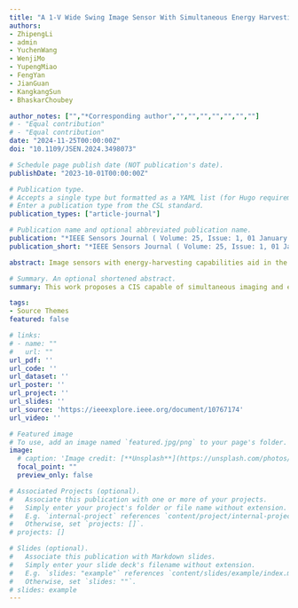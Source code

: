 ```yaml
---
title: "A 1-V Wide Swing Image Sensor With Simultaneous Energy Harvesting and Imaging Modes for IoT Applications"
authors:
- ZhipengLi
- admin
- YuchenWang
- WenjiMo
- YupengMiao
- FengYan
- JianGuan
- KangkangSun
- BhaskarChoubey

author_notes: ["","*Corresponding author","","","","","","",""]
# - "Equal contribution"
# - "Equal contribution"
date: "2024-11-25T00:00:00Z"
doi: "10.1109/JSEN.2024.3498073"

# Schedule page publish date (NOT publication's date).
publishDate: "2023-10-01T00:00:00Z"

# Publication type.
# Accepts a single type but formatted as a YAML list (for Hugo requirements).
# Enter a publication type from the CSL standard.
publication_types: ["article-journal"]

# Publication name and optional abbreviated publication name.
publication: "*IEEE Sensors Journal ( Volume: 25, Issue: 1, 01 January 2025)*."
publication_short: "*IEEE Sensors Journal ( Volume: 25, Issue: 1, 01 January 2025)*."

abstract: Image sensors with energy-harvesting capabilities aid in the development of self-powered Internet of Things (IoT) nodes. By achieving simultaneous energy harvesting and imaging, these image sensors make it possible to eliminate batteries and directly achieve self-powered operation. The article proposes a 1-V wide swing image sensor with simultaneous energy harvesting and imaging modes. The proposed pixel utilizes a vertical n+/p-well/DNW/P-sub structures as the photodiode based on a standard 180-nm CMOS mixed-signal process. The n+/p-well is used for imaging, while the p-well/DNW and DNW/P-sub are used for energy harvesting with p-well and P-sub shorted together. Moreover, a traditional 4T pixel has been improved by using CMOS pairs as the switches and zero-threshold NMOS as the source follower. The rail-to-rail pixel output swing can be achieved. An image sensor with simultaneous energy harvesting and imaging modes, which consists of a 32×32 pixel array, a controller, and a dual-channel PWM quantizer, has been designed and fabricated. Measurement results show that the average power consumption of the image sensor is approximately 899.6 nW with 25 fps at 3 klx. The proposed image sensor has a DR of 47.3 dB under a 1-V supply. The measured power generated by energy harvesting while maintaining imaging functionality is 194 pW/lx/mm2.

# Summary. An optional shortened abstract.
summary: This work proposes a CIS capable of simultaneous imaging and energy harvesting without the need for additional p-n junctions in the pixel array. 

tags:
- Source Themes
featured: false

# links:
# - name: ""
#   url: ""
url_pdf: ''
url_code: ''
url_dataset: ''
url_poster: ''
url_project: ''
url_slides: ''
url_source: 'https://ieeexplore.ieee.org/document/10767174'
url_video: ''

# Featured image
# To use, add an image named `featured.jpg/png` to your page's folder. 
image:
  # caption: 'Image credit: [**Unsplash**](https://unsplash.com/photos/jdD8gXaTZsc)'
  focal_point: ""
  preview_only: false

# Associated Projects (optional).
#   Associate this publication with one or more of your projects.
#   Simply enter your project's folder or file name without extension.
#   E.g. `internal-project` references `content/project/internal-project/index.md`.
#   Otherwise, set `projects: []`.
# projects: []

# Slides (optional).
#   Associate this publication with Markdown slides.
#   Simply enter your slide deck's filename without extension.
#   E.g. `slides: "example"` references `content/slides/example/index.md`.
#   Otherwise, set `slides: ""`.
# slides: example
---
```


<!-- {{% callout note %}}
Click the *Cite* button above to demo the feature to enable visitors to import publication metadata into their reference management software.
{{% /callout %}}

{{% callout note %}}
Create your slides in Markdown - click the *Slides* button to check out the example.
{{% /callout %}}

Add the publication's **full text** or **supplementary notes** here. You can use rich formatting such as including [code, math, and images](https://docs.hugoblox.com/content/writing-markdown-latex/). -->
